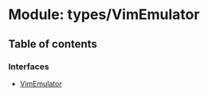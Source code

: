 # Module: types/VimEmulator

## Table of contents

### Interfaces

- [VimEmulator](../wiki/types.VimEmulator.VimEmulator)
